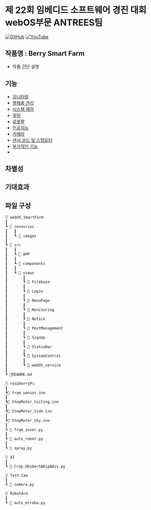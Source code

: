 # 제 22회 임베디드 소프트웨어 경진 대회 webOS부문 ANTREES팀

[![GitHub](https://img.shields.io/badge/GitHub-black?style=for-the-badge&logo=github&logoColor=white)](https://github.com/webOS-ANTREES)
[![YouTube](https://img.shields.io/badge/YouTube-FF0000?style=for-the-badge&logo=youtube&logoColor=white)](https://www.youtube.com/results?search_query=%EB%B9%84%EB%B9%94%EB%8C%80%EC%99%95)



## 작품명 : Berry Smart Farm

- 작품 간단 설명

## 기능
- [모니터링](https://github.com/webOS-ANTREES/2024ESWContest_webOS_3002/tree/main/SmartFarm/src/views/Monitoring)
- [병해충 관리](https://github.com/webOS-ANTREES/2024ESWContest_webOS_3002/tree/main/SmartFarm/src/views/PestManagement)
- [시스템 제어](https://github.com/webOS-ANTREES/2024ESWContest_webOS_3002/tree/main/SmartFarm/src/views/SystemControl)
- [알림](https://github.com/webOS-ANTREES/2024ESWContest_webOS_3002/tree/main/SmartFarm/src/views/Notice)
- [로봇팔](https://github.com/webOS-ANTREES/2024ESWContest_webOS_3002/tree/main/RobotArm)
- [인공지능](https://github.com/webOS-ANTREES/AI)
- [카메라](https://github.com/webOS-ANTREES/2024ESWContest_webOS_3002/tree/main/Test_Cam)
- [센서 코드 및 스텝모터](https://github.com/webOS-ANTREES/2024ESWContest_webOS_3002/tree/main/raspberryPi)
- [부가적인 기능](https://github.com/webOS-ANTREES/2024ESWContest_webOS_3002)
- 
## 차별성

## 기대효과

## 파일 구성
```bash
🗄️ webOS_SmartFarm
┃
┗ 📁 resources
┃   ┃
┃   ┗ 📁 images
┃
┗ 📁 src
┃   ┃
┃   ┗ 📁 APP
┃   ┃
┃   ┗ 📁 components
┃   ┃
┃   ┗ 📁 views
┃       ┃
┃       ┗ 📁 Firebase
┃       ┃
┃       ┗ 📁 Login
┃       ┃
┃       ┗ 📁 MenuPage
┃       ┃
┃       ┗ 📁 Monitoring
┃       ┃
┃       ┗ 📁 Notice
┃       ┃
┃       ┗ 📁 PestManagement
┃       ┃
┃       ┗ 📁 SignUp
┃       ┃
┃       ┗ 📁 StatusBar
┃       ┃
┃       ┗ 📁 SystemControl
┃       ┃
┃       ┗ 📁 webOS_service
┃
┗ 📜README.md

🗄️ raspberryPi
┃
┗📜 fram_sensor.ino
┃
┗📜 StepMotor_Ceiling.ino
┃
┗📜 StepMotor_Side.ino
┃
┗📜 StepMotor_Sky.ino
┃
┗ 📜 fram_snsor.py
┃
┗ 📜 auto_robot.py
┃
┗ 📜 spray.py

🗄️ AI
┃
┗ 📜 Crop_ObjDect&Rip&Dis.py

🗄️ Test_Cam
┃
┗ 📜 camera.py

🗄️ RobotArm
┃
┗ 📜 auto_mirobo.py
```


